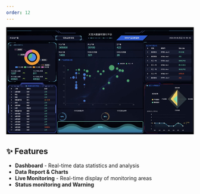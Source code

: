 ```yaml
---
order: 12
---
```

![img.png](./images/datadashboard.png)

## ✨ **Features**
- **Dashboard** - Real-time data statistics and analysis
- **Data Report & Charts**
- **Live Monitoring** - Real-time display of monitoring areas
- **Status monitoring and Warning**
